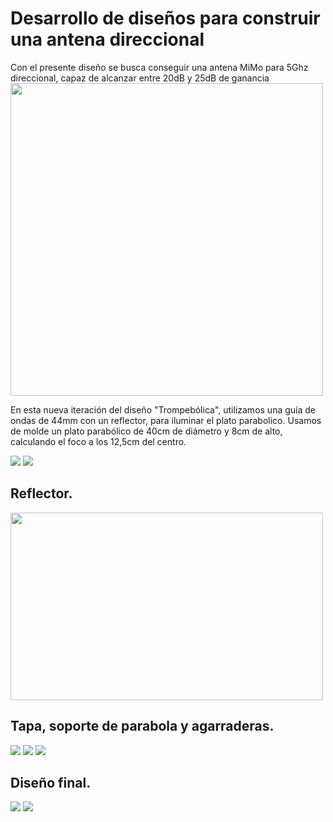 <!--
SPDX-FileCopyrightText: 2023 Tecnología de Raíz <tecnologiaderaiz@disroot.org>

SPDX-License-Identifier: CC-BY-NC-4.0
-->

# Desarrollo de diseños para construir una antena direccional



Con el presente diseño se busca conseguir una antena MiMo para 5Ghz direccional, capaz de alcanzar entre 20dB y 25dB de ganancia
<img src="https://i.imgur.com/ubGm5SP.png" width="500" height="500">


En esta nueva iteración del diseño "Trompebólica", utilizamos una guía de ondas de 44mm con un reflector, para iluminar el plato parabolico.
Usamos de molde un plato parabólico de 40cm de diámetro y 8cm de alto, calculando el foco a los 12,5cm del centro.

![](https://i.imgur.com/O40ktXq.png)
![](https://i.imgur.com/r7B7nDr.png)

## Reflector.

<img src="https://i.imgur.com/sjcB1Ct.png" width="500" height="300">


## Tapa, soporte de parabola y agarraderas.

![](https://i.imgur.com/uCBFa1C.png)
![](https://i.imgur.com/I7ZMRJ2.png)
![](https://i.imgur.com/ivvFrU9.png)


## Diseño final.

![](https://i.imgur.com/H1Ysg9e.png)
![](https://i.imgur.com/i42kOdD.png)


